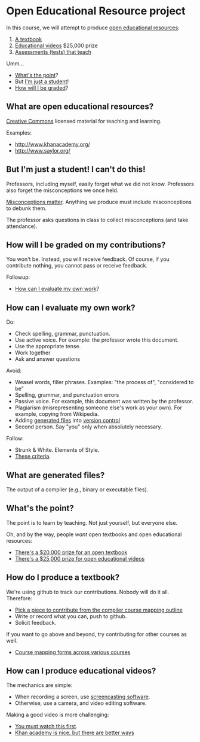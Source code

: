 Open Educational Resource project
=================================

In this course, we will attempt to produce [open educational resources](#what-are-open-educational-resources):

1. [A textbook](#how-do-i-produce-a-textbook)
2. [Educational videos](#how-do-i-produce-educational-videos) $25,000 prize
3. [Assessments (tests) that teach](http://chronicle.com/article/Stop-Telling-Students-to-Study/131622/)

Umm...

- [What's the point](#whats-the-point)?
- But [I'm just a student](#but-im-just-a-student-i-cant-do-this)!
- [How will I be graded](#how-will-i-be-graded-on-my-contributions)?

What are open educational resources?
------------------------------------
[Creative Commons](http://creativecommons.org/) licensed material for teaching and learning.

Examples:

- <http://www.khanacademy.org/>
- <http://www.saylor.org/>

But I'm just a student! I can't do this!
----------------------------------------
Professors, including myself, easily forget what we did not know.
Professors also forget the misconceptions we once held.

[Misconceptions matter](http://fnoschese.wordpress.com/2011/03/17/khan-academy-and-the-effectiveness-of-science-videos/). Anything we produce must include misconceptions to debunk them.

The professor asks questions in class to collect misconceptions (and take attendance).

How will I be graded on my contributions?
-----------------------------------------
You won't be. Instead, you will receive feedback. Of course, if you contribute nothing, you cannot pass or receive feedback.

Followup:

- [How can I evaluate my own work](#how-can-i-evaluate-my-own-work)?

How can I evaluate my own work?
-------------------------------
Do:
- Check spelling, grammar, punctuation.
- Use active voice. For example: the professor wrote this document.
- Use the appropriate tense.
- Work together
- Ask and answer questions

Avoid:
- Weasel words, filler phrases. Examples: "the process of", "considered to be"
- Spelling, grammar, and punctuation errors
- Passive voice. For example, this document was written by the professor.
- Plagiarism (misrepresenting someone else's work as your own). For example, copying from Wikipedia.
- Adding [generated files](#what-are-generated-files) into [version control](git.md)
- Second person. Say "you" only when absolutely necessary.

Follow:
- Strunk & White. Elements of Style.
- [These criteria](http://www.saylor.org/open-textbook-challenge-peer-review-criteria/).

What are generated files?
-------------------------
The output of a compiler (e.g., binary or executable files).

What's the point?
-----------------
The point is to learn by teaching. Not just yourself, but everyone else.

Oh, and by the way, people *want* open textbooks and open educational resources:

- [There's a $20,000 prize for an open textbook](http://www.saylor.org/otc/)
- [There's a $25,000 prize for open educational videos](http://whyopenedmatters.org/)

How do I produce a textbook?
--------------------------------
We're using github to track our contributions. Nobody will do it all. Therefore:

- [Pick a piece to contribute from the compiler course mapping outline](http://www.saylor.org/content/coursemapping/CourseMappingFormCS304.xls)
- Write or record what you can, push to github.
- Solicit feedback.

If you want to go above and beyond, try contributing for other courses as well.

- [Course mapping forms across various courses](http://www.saylor.org/course-mapping-forms/)

How can I produce educational videos?
-------------------------------------
The mechanics are simple:

- When recording a screen, use [screencasting software](http://en.wikipedia.org/wiki/Comparison_of_screencasting_software).
- Otherwise, use a camera, and video editing software.

Making a good video is more challenging:

- [You must watch this first](http://fnoschese.wordpress.com/2011/03/17/khan-academy-and-the-effectiveness-of-science-videos/).
- [Khan academy is nice, but there are better ways](http://fnoschese.wordpress.com/2011/12/02/you-khant-ignore-how-students-learn/)
